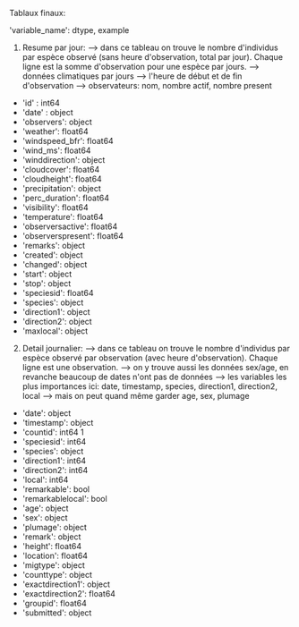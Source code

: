 Tablaux finaux:

'variable_name': dtype, example

1) Resume par jour:
--> dans ce tableau on trouve le nombre d'individus par espèce observé (sans heure d'observation, total par jour). Chaque ligne est la somme d'observation pour une espèce par jours.
--> données climatiques par jours
--> l'heure de début et de fin d'observation
--> observateurs: nom, nombre actif, nombre present

- 'id' : int64
- 'date' : object
- 'observers': object
- 'weather': float64
- 'windspeed_bfr': float64
- 'wind_ms': float64
- 'winddirection': object
- 'cloudcover': float64
- 'cloudheight': float64
- 'precipitation': object
- 'perc_duration': float64
- 'visibility': float64
- 'temperature': float64
- 'observersactive': float64
- 'observerspresent': float64
- 'remarks': object
- 'created': object
- 'changed': object
- 'start': object
- 'stop': object
- 'speciesid': float64
- 'species': object
- 'direction1': object
- 'direction2': object
- 'maxlocal': object

2) Detail journalier:
--> dans ce tableau on trouve le nombre d'individus par espèce observé par observation (avec heure d'observation). Chaque ligne est une observation.
--> on y trouve aussi les données sex/age, en revanche beaucoup de dates n'ont pas de données
--> les variables les plus importances ici: date, timestamp, species, direction1, direction2, local
--> mais on peut quand même garder age, sex, plumage

- 'date': object
- 'timestamp': object
- 'countid': int64 1
- 'speciesid': int64
- 'species': object
- 'direction1': int64
- 'direction2': int64
- 'local': int64
- 'remarkable': bool
- 'remarkablelocal': bool
- 'age': object
- 'sex': object
- 'plumage': object
- 'remark': object
- 'height': float64
- 'location': float64 
- 'migtype': object
- 'counttype': object
- 'exactdirection1': object
- 'exactdirection2': float64
- 'groupid': float64
- 'submitted': object
